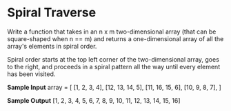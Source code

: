 # Spiral Traverse


  Write a function that takes in an n x m two-dimensional array (that can be
  square-shaped when n == m) and returns a one-dimensional array of all the
  array's elements in spiral order.


  Spiral order starts at the top left corner of the two-dimensional array, goes
  to the right, and proceeds in a spiral pattern all the way until every element
  has been visited.

**Sample Input**
array = [
  [1,   2,  3, 4],
  [12, 13, 14, 5],
  [11, 16, 15, 6],
  [10,  9,  8, 7],
]

**Sample Output**
[1, 2, 3, 4, 5, 6, 7, 8, 9, 10, 11, 12, 13, 14, 15, 16]

